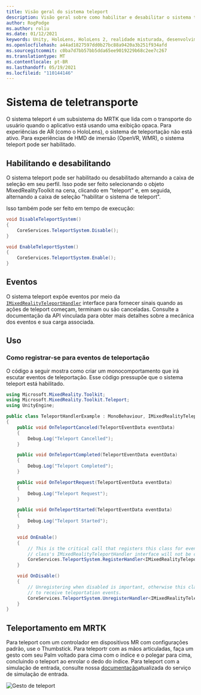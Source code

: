 ```yaml
---
title: Visão geral do sistema teleport
description: Visão geral sobre como habilitar e desabilitar o sistema teleport no MRTK
author: RogPodge
ms.author: roliu
ms.date: 01/12/2021
keywords: Unity, HoloLens, HoloLens 2, realidade misturada, desenvolvimento, MRTK, sistema teleport,
ms.openlocfilehash: a44ad1827597dd0b27bc88a9420a3b251f934afd
ms.sourcegitcommit: c0ba7d7bb57bb5dda65ee9019229b68c2ee7c267
ms.translationtype: MT
ms.contentlocale: pt-BR
ms.lasthandoff: 05/19/2021
ms.locfileid: "110144146"
---
```

# <a name="teleport-system"></a>Sistema de teletransporte

O sistema teleport é um subsistema do MRTK que lida com o transporte do usuário quando o aplicativo está usando uma exibição opaca. Para experiências de AR (como o HoloLens), o sistema de teleportação não está ativo. Para experiências de HMD de imersão (OpenVR, WMR), o sistema teleport pode ser habilitado.

## <a name="enabling-and-disabling"></a>Habilitando e desabilitando

O sistema teleport pode ser habilitado ou desabilitado alternando a caixa de seleção em seu perfil.
Isso pode ser feito selecionando o objeto MixedRealityToolkit na cena, clicando em "teleport" e, em seguida, alternando a caixa de seleção "habilitar o sistema de teleport".

Isso também pode ser feito em tempo de execução:

```c#
void DisableTeleportSystem()
{
    CoreServices.TeleportSystem.Disable();
}

void EnableTeleportSystem()
{
    CoreServices.TeleportSystem.Enable();
}
```

## <a name="events"></a>Eventos

O sistema teleport expõe eventos por meio da [`IMixedRealityTeleportHandler`](xref:Microsoft.MixedReality.Toolkit.Teleport.IMixedRealityTeleportHandler) interface para fornecer sinais quando as ações de teleport começam, terminam ou são canceladas.
Consulte a documentação da API vinculada para obter mais detalhes sobre a mecânica dos eventos e sua carga associada.

## <a name="usage"></a>Uso

### <a name="how-to-register-for-teleportation-events"></a>Como registrar-se para eventos de teleportação

O código a seguir mostra como criar um monocomportamento que irá escutar eventos de teleportação. Esse código pressupõe que o sistema teleport está habilitado.

```c#
using Microsoft.MixedReality.Toolkit;
using Microsoft.MixedReality.Toolkit.Teleport;
using UnityEngine;

public class TeleportHandlerExample : MonoBehaviour, IMixedRealityTeleportHandler
{
    public void OnTeleportCanceled(TeleportEventData eventData)
    {
        Debug.Log("Teleport Cancelled");
    }

    public void OnTeleportCompleted(TeleportEventData eventData)
    {
        Debug.Log("Teleport Completed");
    }

    public void OnTeleportRequest(TeleportEventData eventData)
    {
        Debug.Log("Teleport Request");
    }

    public void OnTeleportStarted(TeleportEventData eventData)
    {
        Debug.Log("Teleport Started");
    }

    void OnEnable()
    {
        // This is the critical call that registers this class for events. Without this
        // class's IMixedRealityTeleportHandler interface will not be called.
        CoreServices.TeleportSystem.RegisterHandler<IMixedRealityTeleportHandler>(this);
    }

    void OnDisable()
    {
        // Unregistering when disabled is important, otherwise this class will continue
        // to receive teleportation events.
        CoreServices.TeleportSystem.UnregisterHandler<IMixedRealityTeleportHandler>(this);
    }
}
```

## <a name="teleporting-on-mrtk"></a>Teleportamento em MRTK

Para teleport com um controlador em dispositivos MR com configurações padrão, use o Thumbstick. Para teleportr com as mãos articuladas, faça um gesto com seu Palm voltado para cima com o índice e o polegar para cima, concluindo o teleport ao enrolar o dedo do índice. Para teleport com a simulação de entrada, consulte nossa [documentação](../input-simulation/input-simulation-service.md)atualizada do serviço de simulação de entrada.

  ![Gesto de teleport](../images/teleport/handteleport.gif)